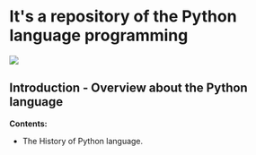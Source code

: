 # It's a repository of the Python language programming 
<img src="https://jobs.enfaselabs.com.br/assets/imgs/logos/dados_5.png"/>

## Introduction - Overview about the Python language
<b>Contents:</b>
<ul>
  <li>The History of Python language.</li>
</ul>
